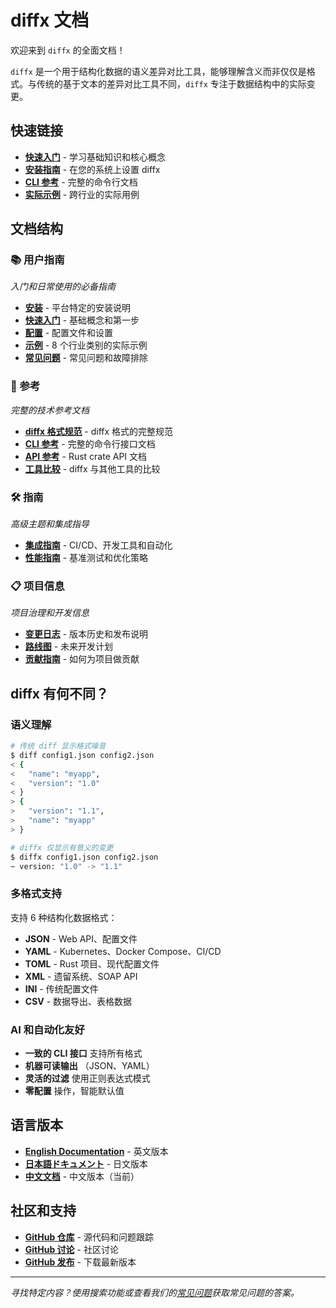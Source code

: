 # diffx 文档

欢迎来到 `diffx` 的全面文档！

`diffx` 是一个用于结构化数据的语义差异对比工具，能够理解含义而非仅仅是格式。与传统的基于文本的差异对比工具不同，`diffx` 专注于数据结构中的实际变更。

## 快速链接

- **[快速入门](user-guide/getting-started_zh.md)** - 学习基础知识和核心概念
- **[安装指南](user-guide/installation_zh.md)** - 在您的系统上设置 diffx
- **[CLI 参考](reference/cli-reference_zh.md)** - 完整的命令行文档
- **[实际示例](user-guide/examples_zh.md)** - 跨行业的实际用例

## 文档结构

### 📚 用户指南
*入门和日常使用的必备指南*

- **[安装](user-guide/installation_zh.md)** - 平台特定的安装说明
- **[快速入门](user-guide/getting-started_zh.md)** - 基础概念和第一步
- **[配置](user-guide/configuration_zh.md)** - 配置文件和设置
- **[示例](user-guide/examples_zh.md)** - 8 个行业类别的实际示例
- **[常见问题](user-guide/faq_zh.md)** - 常见问题和故障排除

### 📖 参考
*完整的技术参考文档*

- **[diffx 格式规范](reference/diffx-format_zh.md)** - diffx 格式的完整规范
- **[CLI 参考](reference/cli-reference_zh.md)** - 完整的命令行接口文档
- **[API 参考](reference/api-reference_zh.md)** - Rust crate API 文档
- **[工具比较](reference/comparison_zh.md)** - diffx 与其他工具的比较

### 🛠️ 指南
*高级主题和集成指导*

- **[集成指南](guides/integrations_zh.md)** - CI/CD、开发工具和自动化
- **[性能指南](guides/performance_zh.md)** - 基准测试和优化策略

### 📋 项目信息
*项目治理和开发信息*

- **[变更日志](project/changelog_zh.md)** - 版本历史和发布说明
- **[路线图](project/roadmap_zh.md)** - 未来开发计划
- **[贡献指南](../CONTRIBUTING.md)** - 如何为项目做贡献

## diffx 有何不同？

### 语义理解
```bash
# 传统 diff 显示格式噪音
$ diff config1.json config2.json
< {
<   "name": "myapp",
<   "version": "1.0"
< }
> {
>   "version": "1.1",
>   "name": "myapp"
> }

# diffx 仅显示有意义的变更
$ diffx config1.json config2.json
~ version: "1.0" -> "1.1"
```

### 多格式支持
支持 6 种结构化数据格式：
- **JSON** - Web API、配置文件
- **YAML** - Kubernetes、Docker Compose、CI/CD
- **TOML** - Rust 项目、现代配置文件
- **XML** - 遗留系统、SOAP API
- **INI** - 传统配置文件
- **CSV** - 数据导出、表格数据

### AI 和自动化友好
- **一致的 CLI 接口** 支持所有格式
- **机器可读输出** （JSON、YAML）
- **灵活的过滤** 使用正则表达式模式
- **零配置** 操作，智能默认值

## 语言版本

- **[English Documentation](./index.md)** - 英文版本
- **[日本語ドキュメント](./index_ja.md)** - 日文版本
- **[中文文档](./index_zh.md)** - 中文版本（当前）

## 社区和支持

- **[GitHub 仓库](https://github.com/kako-jun/diffx)** - 源代码和问题跟踪
- **[GitHub 讨论](https://github.com/kako-jun/diffx/discussions)** - 社区讨论
- **[GitHub 发布](https://github.com/kako-jun/diffx/releases)** - 下载最新版本

---

*寻找特定内容？使用搜索功能或查看我们的[常见问题](user-guide/faq_zh.md)获取常见问题的答案。*